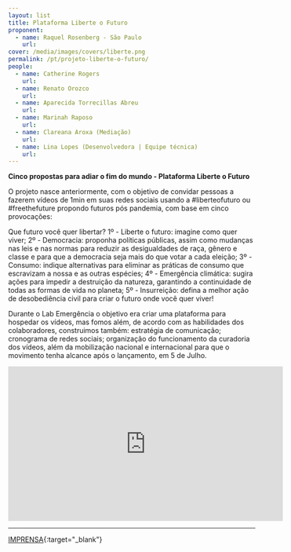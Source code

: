 ```yaml
---
layout: list
title: Plataforma Liberte o Futuro
proponent:
  - name: Raquel Rosenberg - São Paulo 
    url:  
cover: /media/images/covers/liberte.png
permalink: /pt/projeto-liberte-o-futuro/
people:
  - name: Catherine Rogers 
    url:  
  - name: Renato Orozco
    url:
  - name: Aparecida Torrecillas Abreu
    url: 
  - name: Marinah Raposo
    url: 
  - name: Clareana Aroxa (Mediação)
    url: 
  - name: Lina Lopes (Desenvolvedora | Equipe técnica)
    url: 
---
```


**Cinco propostas para adiar o fim do mundo - Plataforma Liberte o Futuro**

O projeto nasce anteriormente, com o objetivo de convidar pessoas a fazerem vídeos de 1min em suas redes sociais usando a #liberteofuturo ou #freethefuture propondo futuros pós pandemia, com base em cinco provocações:
  
Que futuro você quer libertar?
1º - Liberte o futuro: imagine como quer viver;
2º - Democracia: proponha políticas públicas, assim como mudanças nas leis e nas normas para reduzir as desigualdades de raça, gênero e classe e para que a democracia seja mais do que votar a cada eleição;
3º - Consumo: indique alternativas para eliminar as práticas de consumo que escravizam a nossa e as outras espécies;
4º - Emergência climática: sugira ações para impedir a destruição da natureza, garantindo a continuidade de todas as formas de vida no planeta;
5º - Insurreição: defina a melhor ação de desobediência civil para criar o futuro onde você quer viver!
  
Durante o Lab Emergência o objetivo era criar uma plataforma para hospedar os vídeos, mas fomos além, de acordo com as habilidades dos colaboradores, construimos também:  estratégia de comunicação;  cronograma de redes sociais; organização do funcionamento da curadoria dos vídeos, além da mobilização nacional e internacional para que o movimento tenha alcance após o lançamento, em 5 de Julho.

<div class="video-wrapper video-wrapper-16x9">
<iframe width="560" height="315" src="https://www.youtube.com/embed/drXsfDAHq18" frameborder="0" allow="accelerometer; autoplay; encrypted-media; gyroscope; picture-in-picture" allowfullscreen></iframe></div>



--- 

[IMPRENSA](/2ed/pt/imprensa/liberte-o-futuro){:target="_blank"}